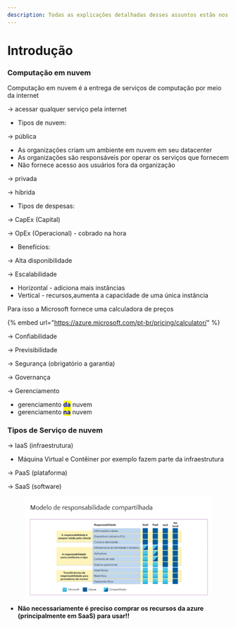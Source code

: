 ```yaml
---
description: Todas as explicações detalhadas desses assuntos estão nos slides :)
---
```


# Introdução

### Computação em nuvem

Computação em nuvem é a entrega de serviços de  computação por meio da internet

\-> acessar qualquer serviço pela internet

* Tipos de nuvem:

\-> pública

* As organizações criam um ambiente em nuvem em seu datacenter
* As organizações são responsáveis por operar os serviços que fornecem
* Não fornece acesso aos usuários fora da organização

\-> privada

\-> hibrida

* Tipos de despesas:

\-> CapEx (Capital)

\-> OpEx (Operacional) - cobrado na hora

* Benefícios:

\-> Alta disponibilidade

\-> Escalabilidade&#x20;

* Horizontal - adiciona mais instâncias
* Vertical -  recursos,aumenta a capacidade de uma única instância

Para isso a Microsoft fornece uma calculadora de preços

{% embed url="https://azure.microsoft.com/pt-br/pricing/calculator/" %}

\-> Confiabilidade

\-> Previsibilidade

\-> Segurança (obrigatório a garantia)

\-> Governança

\-> Gerenciamento

* gerenciamento <mark style="color:blue;">**da**</mark> nuvem
* gerenciamento <mark style="color:blue;">**na**</mark> nuvem

### Tipos de Serviço de nuvem

\-> IaaS (infraestrutura)

* Máquina Virtual e Contêiner por exemplo fazem parte da infraestrutura

\-> PaaS (plataforma)

\-> SaaS (software)

<figure><img src="../.gitbook/assets/image (10) (1).png" alt="" width="563"><figcaption></figcaption></figure>

* **Não necessariamente é preciso comprar os recursos da azure (principalmente em SaaS) para usar!!**
